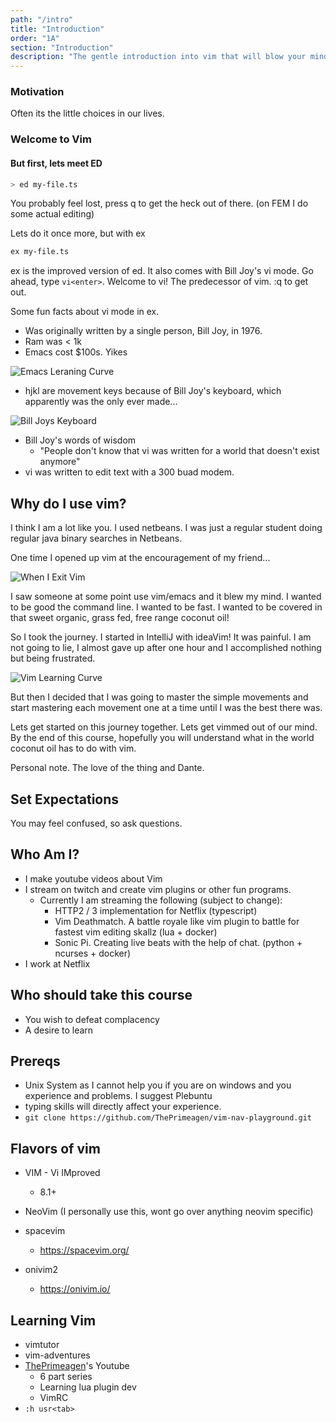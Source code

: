 ```yaml
---
path: "/intro"
title: "Introduction"
order: "1A"
section: "Introduction"
description: "The gentle introduction into vim that will blow your mind and cover you in coconut oil."
---
```


### Motivation

Often its the little choices in our lives.

### Welcome to Vim

#### But first, lets meet ED

```bash
> ed my-file.ts
```

You probably feel lost, press q to get the heck out of there.  (on FEM I do
some actual editing)

Lets do it once more, but with ex

```bash
ex my-file.ts
```

ex is the improved version of ed.  It also comes with Bill Joy's vi mode.  Go
ahead, type `vi<enter>`.  Welcome to vi!  The predecessor of vim.  :q to get
out.

Some fun facts about vi mode in ex.

* Was originally written by a single person, Bill Joy, in 1976.
* Ram was < 1k
* Emacs cost $100s.  Yikes

![Emacs Leraning Curve](./images/emacs-learning.png)

* hjkl are movement keys because of Bill Joy's keyboard, which apparently was
  the only ever made...

![Bill Joys Keyboard](./images/bill-joys-keyboard.jpeg)

* Bill Joy's words of wisdom
  * "People don't know that vi was written for a world that doesn't exist anymore"
* vi was written to edit text with a 300 buad modem.

## Why do I use vim?

I think I am a lot like you.  I used netbeans.  I was just a regular student
doing regular java binary searches in Netbeans.

One time I opened up vim at the encouragement of my friend...

![When I Exit Vim](./images/exit-vim.png)

I saw someone at some point
use vim/emacs and it blew my mind.  I wanted to be good the command line.  I
wanted to be fast.  I wanted to be covered in that sweet organic, grass fed,
free range coconut oil!

So I took the journey.  I started in IntelliJ with ideaVim!  It was painful.  I
am not going to lie, I almost gave up after one hour and I accomplished nothing
but being frustrated.

![Vim Learning Curve](./images/vi-learning.png)

But then I decided that I was going to master the simple
movements and start mastering each movement one at a time until I was the best
there was.

Lets get started on this journey together.  Lets get vimmed out of our mind.
By the end of this course, hopefully you will understand what in the world
coconut oil has to do with vim.

Personal note.  The love of the thing and Dante.

## Set Expectations
You may feel confused, so ask questions.

## Who Am I?
* I make youtube videos about Vim
* I stream on twitch and create vim plugins or other fun programs.
  * Currently I am streaming the following (subject to change):
    * HTTP2 / 3 implementation for Netflix (typescript)
    * Vim Deathmatch.  A battle royale like vim plugin to battle for fastest
      vim editing skallz (lua + docker)
    * Sonic Pi.  Creating live beats with the help of chat. (python + ncurses + docker)
* I work at Netflix

## Who should take this course
* You wish to defeat complacency
* A desire to learn

## Prereqs
* Unix System as I cannot help you if you are on windows and you experience and
  problems.  I suggest Plebuntu
* typing skills will directly affect your experience.
* `git clone https://github.com/ThePrimeagen/vim-nav-playground.git`

## Flavors of vim
* VIM - Vi IMproved
    * 8.1+

* NeoVim (I personally use this, wont go over anything neovim specific)

* spacevim
    * https://spacevim.org/

* onivim2
    * https://onivim.io/

## Learning Vim
* vimtutor
* vim-adventures
* [ThePrimeagen](https://youtube.com/ThePrimeagen)'s Youtube
  * 6 part series
  * Learning lua plugin dev
  * VimRC
* `:h usr<tab>`


